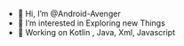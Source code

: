 - 👋 Hi, I’m @Android-Avenger
- 👀 I’m interested in Exploring new Things
- 🌱 Working on Kotlin , Java, Xml, Javascript
